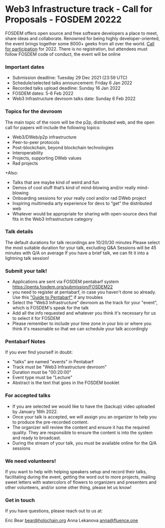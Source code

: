# Web3 Infrastructure track - Call for Proposals - FOSDEM 20222

FOSDEM offers open source and free software developers a place to meet, share ideas and collaborate. Renowned for being highly developer-oriented, the event brings together some 8000+ geeks from all over the world.
[Call for participation](https://fosdem.org/2022/news/2021-12-12-call-for-participation/) for 2022. There is no registration, but attendees must follow FOSDEM code of conduct, the event will be online 

### Important dates

- Submission deadline: Tuesday 29 Dec 2021 (23:59 UTC)
- Schedule/selected talks announcement: Friday 6 Jan 2022
- Recorded talks upload deadline: Sunday 16 Jan 2022
- FOSDEM dates: 5-6 Feb 2022
- Web3 Infrastructure devroom talks date: Sunday 6 Feb 2022


### Topics for the devroom
The main topic of the room will be the p2p, distributed web, and the open call for papers will include the following topics:

- Web3/DWeb/p2p infrastructure
- Peer-to-peer protocols
- Post-blockchain, beyond blockchain technologies
- Interoperability
- Projects, supporting DWeb values
- Rad projects

+Also:
- Talks that are maybe kind of weird and fun
- Demos of cool stuff that’s kind of mind-blowing and/or really mind-blowing
- Onboarding sessions for your really cool and/or rad DWeb project
- Inspiring multimedia arty experience for devs to “get” the distributed web
- Whatever would be appropriate for sharing with open-source devs that fits in the Web3 Infrastructure category 

### Talk details
The default durations for talk recordings are 10/20/30 minutes
Please select the most suitable duration for your talk, excluding Q&A
Sessions will be 45 minutes with Q/A on average
If you have a brief talk, we can fit it into a lightning talk session!


### Submit your talk!
- Applications are sent via FOSDEM pentabarf system https://penta.fosdem.org/submission/FOSDEM22
- you need to register at pentabarf, in case you haven't done so already. Use this ["Guide to Pentabarf"](https://eyskens.me/beginners-guide-to-pentabarf/) if any troubles
- Select the "Web3 Infrastructure" devroom as the track for your "event", which is FOSDEM's speak for the talk
- Add all the info requested and whatever you think it's necessary for us to select it for FOSDEM
- Please remember to include your time zone in your bio or where you think it's reasonable so that we can schedule your talk accordingly

### Pentabarf Notes
If you ever find yourself in doubt:
- "talks" are named "events" in Pentabarf
- Track must be "Web3 Infrastructure devroom"
- Duration must be "00:20:00"
- Event type must be "Lecture"
- Abstract is the text that goes in the FOSDEM booklet

### For accepted talks
- If you are selected we would like to have the (backup) video uploaded by January 16th 2022. 
- Once your talk is accepted, we will assign you an organizer to help you to produce the pre-recorded content.
- The organizer will review the content and ensure it has the required quality. They are responsible to ensure the content is into the system and ready to broadcast.
- During the stream of your talk, you must be available online for the Q/A sessions

### We need volunteers!
If you want to help with helping speakers setup and record their talks, facilitating during the event, getting the word out to more projects, mailing sweet letters with watercolors of flowers to organizers and presenters and other volunteers, and/or some other thing, please let us know!

### Get in touch
If you have questions, please reach out to us at:

Eric Bear bear@holochain.org
Anna Lekanova anna@fluence.one 
